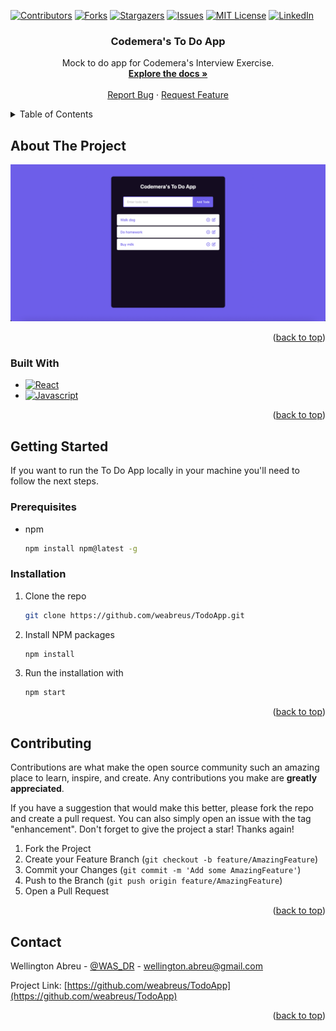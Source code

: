 <div id="top"></div>

[![Contributors][contributors-shield]][contributors-url]
[![Forks][forks-shield]][forks-url]
[![Stargazers][stars-shield]][stars-url]
[![Issues][issues-shield]][issues-url]
[![MIT License][license-shield]][license-url]
[![LinkedIn][linkedin-shield]][linkedin-url]

<h3 align="center">Codemera's To Do App</h3>

  <p align="center">
    Mock to do app for Codemera's Interview Exercise.
    <br />
    <a href="https://github.com/weabreus/TodoApp"><strong>Explore the docs »</strong></a>
    <br />
    <br />
    <a href="https://github.com/weabreus/TodoApp/issues">Report Bug</a>
    ·
    <a href="https://github.com/weabreus/TodoApp/issues">Request Feature</a>
  </p>
</div>

<!-- TABLE OF CONTENTS -->
<details>
  <summary>Table of Contents</summary>
  <ol>
    <li>
      <a href="#about-the-project">About Codemera's To Do App</a>
      <ul>
        <li><a href="#built-with">Built With</a></li>
      </ul>
    </li>
    <li>
      <a href="#getting-started">Getting Started</a>
      <ul>
        <li><a href="#prerequisites">Prerequisites</a></li>
        <li><a href="#installation">Installation</a></li>
      </ul>
    </li>
    <li><a href="#contact">Contact</a></li>
  </ol>
</details>

<!-- ABOUT THE PROJECT -->

## About The Project

![Product Name Screen Shot][product-screenshot]

<p align="right">(<a href="#top">back to top</a>)</p>

### Built With

- [![React][react.js]][react-url]
- [![Javascript][javascript]][javascript-url]

<p align="right">(<a href="#top">back to top</a>)</p>

<!-- GETTING STARTED -->

## Getting Started

If you want to run the To Do App locally in your machine you'll need to follow the next steps.

### Prerequisites

- npm
  ```sh
  npm install npm@latest -g
  ```

### Installation

1. Clone the repo
   ```sh
   git clone https://github.com/weabreus/TodoApp.git
   ```
2. Install NPM packages
   ```sh
   npm install
   ```
3. Run the installation with
   ```sh
   npm start
   ```

<p align="right">(<a href="#top">back to top</a>)</p>

<!-- CONTRIBUTING -->

## Contributing

Contributions are what make the open source community such an amazing place to learn, inspire, and create. Any contributions you make are **greatly appreciated**.

If you have a suggestion that would make this better, please fork the repo and create a pull request. You can also simply open an issue with the tag "enhancement".
Don't forget to give the project a star! Thanks again!

1. Fork the Project
2. Create your Feature Branch (`git checkout -b feature/AmazingFeature`)
3. Commit your Changes (`git commit -m 'Add some AmazingFeature'`)
4. Push to the Branch (`git push origin feature/AmazingFeature`)
5. Open a Pull Request

<p align="right">(<a href="#top">back to top</a>)</p>

<!-- CONTACT -->

## Contact

Wellington Abreu - [@WAS_DR](https://twitter.com/WAS_DR) - wellington.abreu@gmail.com

Project Link: [https://github.com/weabreus/TodoApp](https://github.com/weabreus/TodoApp)

<p align="right">(<a href="#top">back to top</a>)</p>

<!-- MARKDOWN LINKS & IMAGES -->

[contributors-shield]: https://img.shields.io/github/contributors/weabreus/TodoApp.svg?style=for-the-badge
[contributors-url]: https://github.com/weabreus/TodoApp/graphs/contributors
[forks-shield]: https://img.shields.io/github/forks/weabreus/TodoApp.svg?style=for-the-badge
[forks-url]: https://github.com/weabreus/TodoApp/network/members
[stars-shield]: https://img.shields.io/github/stars/weabreus/TodoApp.svg?style=for-the-badge
[stars-url]: https://github.com/weabreus/TodoApp/stargazers
[issues-shield]: https://img.shields.io/github/issues/weabreus/TodoApp.svg?style=for-the-badge
[issues-url]: https://github.com/weabreus/TodoApp/issues
[license-shield]: https://img.shields.io/github/license/weabreus/TodoApp.svg?style=for-the-badge
[license-url]: https://github.com/weabreus/TodoApp/blob/master/LICENSE.txt
[linkedin-shield]: https://img.shields.io/badge/-LinkedIn-black.svg?style=for-the-badge&logo=linkedin&colorB=555
[linkedin-url]: https://linkedin.com/in/wellingtonabreu
[product-screenshot]: src/assets/images/screenshot.png
[react.js]: https://img.shields.io/badge/React-20232A?style=for-the-badge&logo=react&logoColor=61DAFB
[react-url]: https://reactjs.org/
[javascript]: https://img.shields.io/badge/Javascript-20232A?style=for-the-badge&logo=javascript&logoColor=61DAFB
[javascript-url]: https://www.javascript.com/
